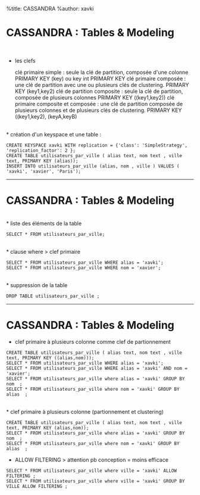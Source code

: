 %title: CASSANDRA
%author: xavki


# CASSANDRA : Tables & Modeling


<br>

* les clefs

    clé primaire simple : seule la clé de partition, composée d'une colonne
      PRIMARY KEY (key) ou  key int PRIMARY KEY
    clé primaire composée : une clé de partition avec une ou plusieurs clés de clustering.
      PRIMARY KEY (key1,key2)
    clé de partition composite : seule la clé de partition, composée de plusieurs colonnes
      PRIMARY KEY ((key1,key2))
    clé primaire composite et composée : une clé de partition composée de plusieurs colonnes et de plusieurs clés de clustering.
       PRIMARY KEY ((key1,key2), (keyA,keyB)

<br>
* création d'un keyspace et une table :

```
CREATE KEYSPACE xavki WITH replication = {'class': 'SimpleStrategy', 'replication_factor': 2 };
CREATE TABLE utilisateurs_par_ville ( alias text, nom text , ville text, PRIMARY KEY (alias));
INSERT INTO utilisateurs_par_ville (alias, nom , ville ) VALUES ( 'xavki', 'xavier', 'Paris');
```

--------------------------------------------------------------------------------------------------

# CASSANDRA : Tables & Modeling


<br>
* liste des éléments de la table

```
SELECT * FROM utilisateurs_par_ville;
```

<br>
* clause where > clef primaire

```
SELECT * FROM utilisateurs_par_ville WHERE alias = 'xavki';
SELECT * FROM utilisateurs_par_ville WHERE nom = 'xavier';
```

<br>
* suppression de la table

```
DROP TABLE utilisateurs_par_ville ;
```


--------------------------------------------------------------------------------------------------

# CASSANDRA : Tables & Modeling



* clef primaire à plusieurs colonne comme clef de partionnement

```
CREATE TABLE utilisateurs_par_ville ( alias text, nom text , ville text, PRIMARY KEY ((alias,nom)));
SELECT * FROM utilisateurs_par_ville WHERE alias = 'xavki';
SELECT * FROM utilisateurs_par_ville WHERE alias = 'xavki' AND nom = 'xavier';
SELECT * FROM utilisateurs_par_ville where alias = 'xavki' GROUP BY nom  ;
SELECT * FROM utilisateurs_par_ville where nom = 'xavki' GROUP BY alias  ;
```

<br>
* clef primaire à plusieurs colonne (partionnement et clustering)

```
CREATE TABLE utilisateurs_par_ville ( alias text, nom text , ville text, PRIMARY KEY (alias,nom));
SELECT * FROM utilisateurs_par_ville where alias = 'xavki' GROUP BY nom  ;
SELECT * FROM utilisateurs_par_ville where nom = 'xavki' GROUP BY alias  ;
```

* ALLOW FILTERING > attention pb conception = moins efficace

```
SELECT * FROM utilisateurs_par_ville where ville = 'xavki' ALLOW FILTERING ;
SELECT * FROM utilisateurs_par_ville where ville = 'xavki' GROUP BY VILLE ALLOW FILTERING ;
```
